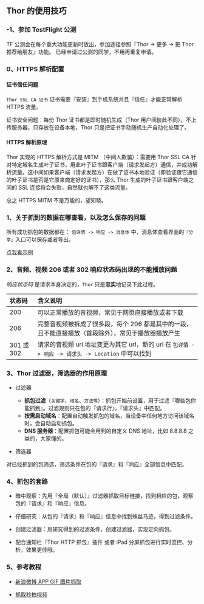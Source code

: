 ## Thor 的使用技巧

### -1、参加 TestFlight 公测

TF 公测会在每个重大功能更新时放出，参加途径参照『Thor -> 更多 -> 把 Thor 推荐给朋友』功能。
已经申请过公测的同学，不用再重复申请。


### 0、HTTPS 解析配置

#### 证书信任问题

`Thor SSL CA 证书` 证书需要『安装』到手机系统并且『信任』才能正常解析 HTTPS 流量。

证书安全问题：每份 Thor 证书都是即时随机生成（Thor 用户间彼此不同），不上传服务器，只存放在设备本地，Thor 只是把证书手动随机生产自动化处理了。


#### HTTPS 解析原理

Thor 实现的 HTTPS 解析方式是 MITM （中间人欺骗）：需要用 Thor SSL CA 针对特定域名生成叶子证书，用此叶子证书跟客户端（请求发起方）通信，并成功解析流量。这中间如果客户端（请求发起方）在做了证书本地验证（即验证跟它通信的叶子证书是否是它原来商定好的证书），那么 Thor 生成的叶子证书跟客户端之间的 SSL 连接将会失败，自然就也解不了这类流量。

总之 HTTPS MITM 不是万能的，望知晓。


### 1、关于抓到的数据在哪查看，以及怎么保存的问题

所有成功抓包的数据都在： `包详情 -> 响应 -> 消息体` 中，消息体查看界面的`『分享』`入口可以保存或者导出。

[点我看示例](how_to_save_data/how_to_save_data.md)


### 2、音频、视频 206 或者 302 响应状态码出现的不能播放问题

*响应状态码* 是请求本身决定的，`Thor` 只是**忠实**地记录下此过程。

| 状态码 | 含义说明 |
|:-------------|:-------------|
| 200 | 可以正常播放的音视频，常见于网页直接播放或者下载 |
| 206 | 完整音视频被拆成了很多段，每个 206 都是其中的一段，且不能直接播放（首段除外），常见于播放器播放产生 |
| 301 或 302 | 请求的音视频 url 地址变更为其它 url，新的 url 在 `包详情 -> 响应 -> 请求头 -> Location` 中可以找到 |


### 3、Thor 过滤器，筛选器的作用原理

* 过滤器
	* **抓包过滤**（`关键字`、`域名`、`方法等`）：抓包开始前设置，用于过滤『哪些包你能抓到』。过滤规则只在包的『请求行』，『请求头』中匹配。
	* **按需启动域名**：配置自动触发抓包的域名，当设备中任何地方访问该域名时，会自动启动抓包。
	* **DNS 服务器**：配置抓包可能会用到的自定义 DNS 地址，比如 8.8.8.8 之类的，大家懂的。


* 筛选器

对已经抓到的包筛选，筛选条件在包的『请求』和『响应』全部信息中匹配。


### 4、抓包的套路

* 暗中观察：先用『全局（默认）』过滤器抓取目标链接，找到相应的包，观察包的『请求』和『响应』信息。

* 仔细研究：从包的『请求』和『响应』信息中找到蛛丝马迹，得到过滤条件。

* 创建过滤器：用研究得到的过滤条件，创建过滤器，实现定向抓包。

* 配合通知栏『Thor HTTP 抓包』插件 或者 iPad 分屏抓包进行实时监控、分析，效果更佳哦。


### 5、参考教程

* [新浪微博 APP GIF 图片抓取](iOS_Thor_GIF_weibo/iOS_Thor_GIF_weibo.md)

* [抓取秒拍视频](http://v.youku.com/v_show/id_XMjY1OTM3MTQ0NA==.html?f=49309652&spm=a2hzp.8244740.userfeed.5!2~5~5~5!3~5~A)